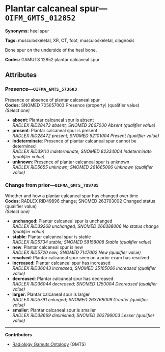 # Plantar calcaneal spur—`OIFM_GMTS_012852`

**Synonyms:** heel spur

**Tags:** musculoskeletal, XR, CT, foot, musculoskeletal, diagnosis

Bone spur on the underside of the heel bone.

**Codes:** GAMUTS 12852 plantar calcaneal spur

## Attributes

### Presence—`OIFMA_GMTS_573603`

Presence or absence of plantar calcaneal spur  
**Codes**: SNOMED 705057003 Presence (property) (qualifier value)  
*(Select one)*

- **absent**: Plantar calcaneal spur is absent  
_RADLEX RID28473 absent; SNOMED 2667000 Absent (qualifier value)_
- **present**: Plantar calcaneal spur is present  
_RADLEX RID28472 present; SNOMED 52101004 Present (qualifier value)_
- **indeterminate**: Presence of plantar calcaneal spur cannot be determined  
_RADLEX RID39110 indeterminate; SNOMED 82334004 Indeterminate (qualifier value)_
- **unknown**: Presence of plantar calcaneal spur is unknown  
_RADLEX RID5655 unknown; SNOMED 261665006 Unknown (qualifier value)_

### Change from prior—`OIFMA_GMTS_789705`

Whether and how a plantar calcaneal spur has changed over time  
**Codes**: RADLEX RID49896 change; SNOMED 263703002 Changed status (qualifier value)  
*(Select one)*

- **unchanged**: Plantar calcaneal spur is unchanged  
_RADLEX RID39268 unchanged; SNOMED 260388006 No status change (qualifier value)_
- **stable**: Plantar calcaneal spur is stable  
_RADLEX RID5734 stable; SNOMED 58158008 Stable (qualifier value)_
- **new**: Plantar calcaneal spur is new  
_RADLEX RID5720 new; SNOMED 7147002 New (qualifier value)_
- **resolved**: Plantar calcaneal spur seen on a prior exam has resolved  
- **increased**: Plantar calcaneal spur has increased  
_RADLEX RID36043 increased; SNOMED 35105006 Increased (qualifier value)_
- **decreased**: Plantar calcaneal spur has decreased  
_RADLEX RID36044 decreased; SNOMED 1250004 Decreased (qualifier value)_
- **larger**: Plantar calcaneal spur is larger  
_RADLEX RID5791 enlarged; SNOMED 263768009 Greater (qualifier value)_
- **smaller**: Plantar calcaneal spur is smaller  
_RADLEX RID38669 diminished; SNOMED 263796003 Lesser (qualifier value)_

---

**Contributors**

- [Radiology Gamuts Ontology](https://gamuts.net/) (GMTS)